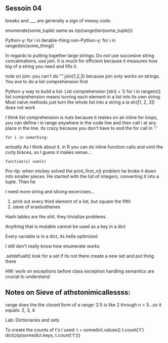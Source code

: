Sessoin 04
----

breaks and ___ are generally a sign of messy code. 

enumerate(some_tuple) same as zip(range(len(some_tuple)))

Python-y: for i in iterable-thing
non-Python-y: for i in range(len(some_thing))

In regards to putting together large strings:
Do not use succesive string concatinations, use join.
It is much for efficient because it measures how big of a string
you need and fills it. 

note on join: you can't do "".join(1,2,3) because join only works on
strings. You ave to do a list comprehension first

Python-y way to build a list: List comprehension
[str(i + 1) for i in range(n)]
list comprehension means turning each element in a list into its
own string. Most naive methods just turn the whole list into a string
a la str([1, 2, 3]) does not work

*I think* list comprehension is nuts because it realies on an inline
for loops, you can define i in range anywhere in the code line and then
call i at any place in the line. its crazy because you don't have to
end the for call in ':'

    for i in something:

*actually* As I think about it, in R you can do inline function calls
and omit the curly braces, so I guess it makes sense... 

    function(x) sum(x)

Pro-tip: when mickey solved the print_first_n() problem he broke it
down into smaller pieces. He started with the list of integers, converting
it into a tuple. Then he 

I need more string and slicing excercises...
1) print out every third element of a list, but square the fifth
2) sieve of erastosthenes

Hash tables are the shit. they trivialize problems.

Anything that is mutable cannot be used as a key in a dict

Every variable is in a dict, its hella optimized 

I still don't really know how enumerate works

.setdefualt() look for a set if its not there create a new set and
put thing there

HW: work on exceptions before class
exception handling semantics are crucial to understand

Notes on Sieve of athstonimicallessss:
---
range does the the closed form of a range: 
2:5 is like 2 through n < 5...so it equals: 2, 3, 4

Lab: Dictionaries and sets

To create the counts of t's I used:
t = somedict.values()
t.count('t')
dict(zip(somedict.keys, t.count('t')))